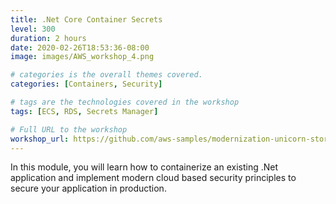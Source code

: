 ```yaml
---
title: .Net Core Container Secrets
level: 300
duration: 2 hours
date: 2020-02-26T18:53:36-08:00
image: images/AWS_workshop_4.png

# categories is the overall themes covered. 
categories: [Containers, Security]

# tags are the technologies covered in the workshop
tags: [ECS, RDS, Secrets Manager]

# Full URL to the workshop
workshop_url: https://github.com/aws-samples/modernization-unicorn-store/tree/902d9d0f69f0664297171f94df4d6878400e28bb
---
```


In this module, you will learn how to containerize an existing .Net application and implement modern cloud based security principles to secure your application in production.